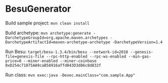 # BesuGenerator

Build sample project: `mvn clean install`

Build archetype: `mvn archetype:generate -DarchetypeGroupId=org.apache.maven.archetypes -DarchetypeArtifactId=maven-archetype-archetype -DarchetypeVersion=1.4`

Run Besu:
`target/besu-1.3.4/bin/besu --network-id=2018 --genesis-file=genesis-file --rpc-http-enabled --rpc-ws-enabled --min-gas-price=0 --miner-enabled --miner-coinbase 0xD254c71075AA9caB58916affd043D3d86c8d832f`

Run class:
`mvn exec:java -Dexec.mainClass="com.sample.App"`